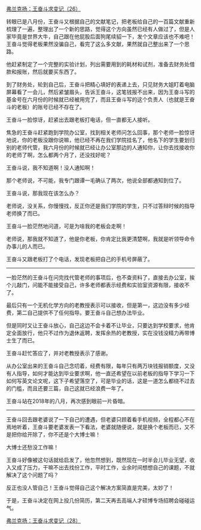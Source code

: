 <p></p><a href="https://zhuanlan.zhihu.com/p/62074794" data-draft-node="block" data-draft-type="link-card" data-image="https://pica.zhimg.com/v2-0c47e396e573dbe42255f082cb3e3346_qhd.jpg?source=d16d100b" data-image-width="971" data-image-height="391" class="internal">弗兰克扬：王奋斗求变记（26）</a><p data-pid="76eNwlp3">转眼已是八月份，王奋斗又根据自己的文献笔记，把老板给自己的一百篇文献重新梳理了一遍，整理出了一个新的思路，觉得这个方向虽然已经有人做过了，但是人家毕竟是世界大牛，自己跟在他屁股后面狗尾续貂一下，发个文章应该也不难吧！王奋斗觉得老板果然没骗自己，看完了这么多文献，果然就自己整出来了一个思路。</p><p data-pid="aW4MzLIC">他赶紧制定了一个完整的实验计划，列出需要用到的耗材和试剂，准备去财务处借款和报账，然后就要买东西了。</p><p data-pid="mBRmue5_">到了财务处，轮到自己后，王奋斗把精心填好的表递上去，只见财务大姐盯着电脑屏幕看了一会儿，然后紧皱眉头，告诉王奋斗，这笔钱报不出来，因为王奋斗写的基金号在六月份的时候就已经被用完了，而且王奋斗写的这个负责人（也就是王奋斗的老板）的账号已经不存在了。</p><p data-pid="mHXEpVHw">王奋斗一脸惊讶，赶紧出去跟老板打电话，但一直都无人接听。</p><p data-pid="AmjVZ0qv">焦急的王奋斗赶紧跑到学院办公室，找到相关老师问怎么回事，那个老师一脸惊讶地说，你的老板没跟你说嘛，他已经不再在我们学院挂名了，他名下的学生要划归别的老师代管，我六月份的时候就已经让办公室那边的人通知你，让你去找接收你的老师了啊，怎么都两个月了，还没找好呢？</p><p data-pid="fyIp-cMx">王奋斗说，我不知道啊！没人通知啊！</p><p data-pid="FwiBUIqM">那个老师说，不可能，我专门跟谭一毛确认了两次，他说全部都通知到位了。</p><p data-pid="aiVl-UIM">王奋斗说，那我现在该怎么办？</p><p data-pid="Xs1YLIvg">老师说，没关系，你慢慢找，反正你还是我们学院的学生，只不过答辩时候的指导老师换了而已。</p><p data-pid="D4vIGbdk">王奋斗一脸茫然地问道，可是为啥我的老板会走啊！</p><p data-pid="qmQQ-9t4">老师说，那我就不知道了，他是你老板，你肯定比我更清楚啊，我就是听领导命令办事儿的人而已。</p><p data-pid="vt_91kJ1">王奋斗又跟老板打了个电话，发现老板把自己的手机号屏蔽了。</p><hr><p data-pid="i_fg6h00">一脸茫然的王奋斗在问完找代管老师的事项后，也不查资料了，直接去办公室，挨个儿敲门，问能不能接受自己，许多老师都表示经费和实验室资源有限，接收不了。</p><p data-pid="K5AlXmz6">最后只有一个无机化学方向的老教授表示可以接收，但是第一，这边没有多少经费，第二自己提供不了任何指导。要王奋斗自己想办法毕业。</p><p data-pid="GrCHasJ5">但是同时又让王奋斗放心，自己这边不会卡着不让毕业，只要达到学校要求，他肯定全面放行，他只不过作为退休返聘，发挥余热的老教授，实在没钱没精力再带博士生了而已。</p><p data-pid="a2zzNEe3">王奋斗赶忙答应了，并对老教授表示了感谢。</p><p data-pid="3Y_Lgw1p">从办公室出来的王奋斗自己念叨着，经费有限，每年只有两万块钱报销额度，又没有人指导，如何才能达到毕业要求啊，他一直还希望在以前老板的指导下学习一下如何写英文论文呢，这下子希望落空了，可是毕业的话，这是一道怎么都绕不过去的门槛，而且还要三篇，自己这就已经浪费一年了。</p><p data-pid="WWYYUKeJ">王奋斗站在2018年的八月，再次感到眼前一片昏暗。</p><hr><p data-pid="tX8lH8xy">王奋斗回去跟老婆说了一下自己的遭遇，但老婆只顾着看手机视频，全程都心不在焉地听着，王奋斗要老婆发表一下看法，老婆就随便说，就是换个老板而已，又不是把你给开除了，你不还是个大博士嘛！</p><p data-pid="i7PddQJR">大博士还愁没工作嘛！</p><p data-pid="XKirlSYY">王奋斗好像被这句话就给启发了，他忽然想到，既然现在一时半会儿毕业无望，收入又成了压力，干嘛不出去找份工作，平时工作，业余时间想想自己的课题，不就解决了这个问题了吗？</p><p data-pid="vwuB1rrE">反正也没人管自己！王奋斗觉得自己这个解决方案简直是完美，太妙了！</p><p data-pid="TBY4Ylun">于是，王奋斗决定在网上投几份简历，第二天再去高端人才硕博专场招聘会碰碰运气。</p><a href="https://zhuanlan.zhihu.com/p/62177816" data-draft-node="block" data-draft-type="link-card" data-image="https://picx.zhimg.com/v2-1f932a2ceefeb83054f9ee0894667802_qhd.jpg?source=d16d100b" data-image-width="762" data-image-height="312" class="internal">弗兰克扬：王奋斗求变记（28）</a><p></p>